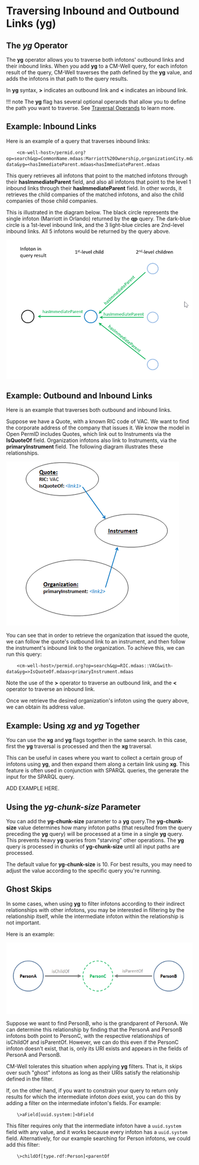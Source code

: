 # Traversing Inbound and Outbound Links (yg)

## The *yg* Operator

The **yg** operator allows you to traverse both infotons' outbound links and their inbound links. When you add **yg** to a CM-Well query, for each infoton result of the query, CM-Well traverses the path defined by the **yg** value, and adds the infotons in that path to the query results.

In **yg** syntax, **>** indicates an outbound link and **<** indicates an inbound link.

!!! note
	The **yg** flag has several optional operands that allow you to define the path you want to traverse. See [Traversal Operands](API.Traversal.Operands.md) to learn more.

## Example: Inbound Links

Here is an example of a query that traverses inbound links:

```
    <cm-well-host>/permid.org?op=search&qp=CommonName.mdaas:Marriott%20Ownership,organizationCity.mdaas:Orlando&format=ttl&with-data&yg=<hasImmediateParent.mdaas<hasImmediateParent.mdaas
```

This query retrieves all infotons that point to the matched infotons through their **hasImmediateParent** field, and also all infotons that point to the level 1 inbound links through their **hasImmediateParent** field. In other words, it retrieves the child companies of the matched infotons, and also the child companies of those child companies. 

This is illustrated in the diagram below. The black circle represents the single infoton (Marriott in Orlando) returned by the **qp** query. The dark-blue circle is a 1st-level inbound link, and the 3 light-blue circles are 2nd-level inbound links. All 5 infotons would be returned by the query above.

<img src="../../_Images/YgInboundLinks.png">

## Example: Outbound and Inbound Links

Here is an example that traverses both outbound and inbound links.

Suppose we have a Quote, with a known RIC code of VAC. We want to find the corporate address of the company that issues it. We know the model in Open PermID includes Quotes, which link out to Instruments via the **IsQuoteOf** field. Organization infotons also link to Instruments, via the **primaryInstrument** field. The following diagram illustrates these relationships.

<img src="../../_Images/Instrument-Inbound-Outbound-Links.png">

You can see that in order to retrieve the organization that issued the quote, we can follow the quote's outbound link to an instrument, and then follow the instrument's inbound link to the organization. To achieve this, we can run this query:

```
    <cm-well-host>/permid.org?op=search&qp=RIC.mdaas::VAC&with-data&yg=>IsQuoteOf.mdaas<primaryInstrument.mdaas
```

Note the use of the **>** operator to traverse an outbound link, and the **<** operator to traverse an inbound link.

Once we retrieve the desired organization's infoton using the query above, we can obtain its address value.

## Example: Using *xg* and *yg* Together

You can use the **xg** and **yg** flags together in the same search. In this case, first the **yg** traversal is processed and then the **xg** traversal.

This can be useful in cases where you want to collect a certain group of infotons using **yg**, and then expand them along a certain link using **xg**. This feature is often used in conjunction with SPARQL queries, the generate the input for the SPARQL query.

ADD EXAMPLE HERE.

## Using the *yg-chunk-size* Parameter

You can add the **yg-chunk-size** parameter to a  **yg** query.The **yg-chunk-size** value determines how many infoton paths (that resulted from the query preceding the **yg** query) will be processed at a time in a single **yg** query. This prevents heavy **yg** queries from "starving" other operations. 
The **yg** query is processed in chunks of **yg-chunk-size** until all input paths are processed.

The default value for **yg-chunk-size** is 10. For best results, you may need to adjust the value according to the specific query you're running.

<a name="hdrGhostSkips"></a>
## Ghost Skips

In some cases, when using **yg** to filter infotons according to their indirect relationships with other infotons, you may be interested in filtering by the relationship itself, while the intermediate infoton within the relationship is not important.

Here is an example:

<img src="../../_Images/yg-ghost-skips.png"> 

Suppose we want to find PersonB, who is the grandparent of PersonA. We can determine this relationship by finding that the PersonA and PersonB infotons both point to PersonC, with the respective relationships of isChildOf and isParentOf. However, we can do this even if the PersonC infoton doesn't exist, that is, only its URI exists and appears in the fields of PersonA and PersonB.

CM-Well tolerates this situation when applying **yg** filters. That is, it skips over such "ghost" infotons as long as their URIs satisfy the relationship defined in the filter.

If, on the other hand, if you want to constrain your query to return only results for which the intermediate infoton *does* exist, you can do this by adding a filter on the intermediate infoton's fields. For example:

```
    \>aField[uuid.system:]<bField
```

This filter requires only that the intermediate infoton have a ```uuid.system``` field with any value, and it works because every infoton has a ```uuid.system``` field. Alternatively, for our example searching for Person infotons, we could add this filter:

```
    \>childOf[type.rdf:Person]<parentOf
```

